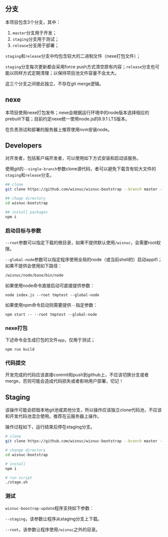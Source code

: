 ## 分支

本项目包含3个分支，其中：

1. `master`分支用于开发；
2. `staging`分支用于测试；
3. `release`分支用于部署；




`staging`和`release`分支中均包含较大的二进制文件（nexe打包文件）；



`staging`分支每次更新都会采用force push方式清空原有内容；`release`分支也可能以同样方式定期清理；以保持项目池文件容量不会太大。



这三个分支之间彼此独立，不存在git merge逻辑。



## nexe

本项目使用nexe打包发布；nexe会根据运行环境中的node版本选择相应的prebuilt下载；目前约定nexe统一使用node.js的8.9.1 LTS版本。



在负责测试和部署的服务器上推荐使用nvm安装node。



## Developers

对开发者，包括客户端开发者，可以使用如下方式安装和启动该服务。



使用git的`--single-branch`参数clone源代码，者可以避免下载含有较大文件的`staging`和`release`分支。

```bash
## clone
git clone https://github.com/wisnuc/wisnuc-bootstrap --branch master --single-branch

## chage directory
cd wisnuc-bootstrap

## install packages
npm i
```



### 启动目标与参数

`--root`参数可以指定下载的根目录，如果不提供默认使用`/wisnuc`，会需要root权限。

`--global-node`参数可以指定程序使用全局的node（或当前shell的）启动appifi；如果不提供会使用如下路径：

```bash
/wisnuc/node/base/bin/node
```



如果使用node命令直接启动可直接提供参数：

```
node index.js --root tmptest --global-node
```



如果使用npm命令启动则需要提供`--`指定参数：

```
npm start -- --root tmptest --global-node
```



### nexe打包

下述命令会生成打包的文件`app`，仅用于测试；

```
npm run build
```



### 代码提交

开发完成的代码应该直接commit和push到github上，不应该切换分支或者merge，否则可能会造成代码损失或者影响用户部署，切记！



## Staging

该操作可能会损毁本地git池或其他分支，所以操作应该独立clone代码池，不应该和开发代码池混合使用。推荐在云服务器上操作。



操作过程如下，运行结束后停在staging分支。

```bash
# clone
git clone https://github.com/wisnuc/wisnuc-bootstrap --branch master --single-branch

# change directory
cd wisnuc-bootstrap

# install
npm i

# run script
./stage.sh
```



### 测试

`wisnuc-boostrap-update`程序支持如下参数：



`--staging`，该参数让程序从staging分支上下载。

`--root`，该参数让程序使用`/wisnuc`之外的目录。
